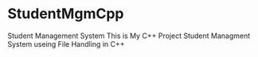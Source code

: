 # StudentMgmCpp
Student Management System 
This is My C++ Project Student Managment System useing File Handling in C++
